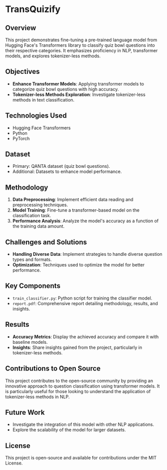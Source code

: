 # TransQuizify

## Overview
This project demonstrates fine-tuning a pre-trained language model from Hugging Face's Transformers library to classify quiz bowl questions into their respective categories. It emphasizes proficiency in NLP, transformer models, and explores tokenizer-less methods.

## Objectives
- **Enhance Transformer Models**: Applying transformer models to categorize quiz bowl questions with high accuracy.
- **Tokenizer-less Methods Exploration**: Investigate tokenizer-less methods in text classification.

## Technologies Used
- Hugging Face Transformers
- Python
- PyTorch

## Dataset
- Primary: QANTA dataset (quiz bowl questions).
- Additional: Datasets to enhance model performance.

## Methodology
1. **Data Preprocessing**: Implement efficient data reading and preprocessing techniques.
2. **Model Training**: Fine-tune a transformer-based model on the classification task.
3. **Performance Analysis**: Analyze the model's accuracy as a function of the training data amount.

## Challenges and Solutions
- **Handling Diverse Data**: Implement strategies to handle diverse question types and formats.
- **Optimization**: Techniques used to optimize the model for better performance.

## Key Components
- `train_classifier.py`: Python script for training the classifier model.
- `report.pdf`: Comprehensive report detailing methodology, results, and insights.

## Results
- **Accuracy Metrics**: Display the achieved accuracy and compare it with baseline models.
- **Insights**: Share insights gained from the project, particularly in tokenizer-less methods.

## Contributions to Open Source
This project contributes to the open-source community by providing an innovative approach to question classification using transformer models. It is particularly useful for those looking to understand the application of tokenizer-less methods in NLP.

## Future Work
- Investigate the integration of this model with other NLP applications.
- Explore the scalability of the model for larger datasets.

## License
This project is open-source and available for contributions under the MIT License.

